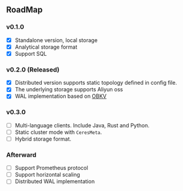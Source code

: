 ## RoadMap
### v0.1.0
- [x] Standalone version, local storage
- [x] Analytical storage format
- [x] Support SQL

### v0.2.0 (Released)
- [x] Distributed version supports static topology defined in config file.
- [x] The underlying storage supports Aliyun oss
- [x] WAL implementation based on [OBKV](https://github.com/oceanbase/oceanbase)

### v0.3.0
- [ ] Multi-language clients. Include Java, Rust and Python.
- [ ] Static cluster mode with `CeresMeta`.
- [ ] Hybrid storage format.

### Afterward
- [ ] Support Prometheus protocol
- [ ] Support horizontal scaling
- [ ] Distributed WAL implementation